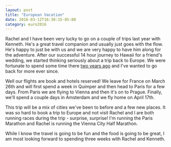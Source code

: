 ```yaml
---
layout: post
title: "European Vacation"
date: 2016-03-12T16:30:15-05:00
category: euro2016
---
```


Rachel and I have been very lucky to go on a couple of trips last year with Kenneth. He's a great travel companion and usually just goes with the flow. He's happy to just be with us and we are very happy to have him along for the adventure. After our successful 14 hour journey to Hawaii for a friend's wedding, we started thinking seriously about a trip back to Europe. We were fortunate to spend some time there [two years ago](/fourweeks) and I've wanted to go back for more ever since.

Well our flights are book and hotels reserved! We leave for France on March 26th and will first spend a week in Quimper and then head to Paris for a few days. From Paris we are flying to Vienna and then it's on to Prague. Finally, we'll spend a couple days in Amsterdam and we fly home on April 17th.

This trip will be a mix of cities we've been to before and a few new places. It was so hard to book a trip to Europe and not visit Rachel and I are both running races during the trip - surprise, surprise! I'm running the Paris Marathon and Rachel is running the Vienna City Half Marathon.

While I know the travel is going to be fun and the food is going to be great, I am most looking forward to spending three weeks with Rachel and Kenneth.
